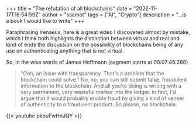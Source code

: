 +++
title = "The refutation of all blockchains"
date = "2022-11-17T16:54:59Z"
author = "ssamot"
tags = ["AI", "Crypto"]
description = "...is a book I would like to write"
+++

Paraphrasing Irenaeus, here is a great video I discovered almost by mistake, which I think both highlights the distinction between virtual and real and kind of ends the discussion on the possibility of blockchains being of any use on authenticating anything that is not virtual.

So, in the wise words of James Hoffmann (segment starts at 00:07:46.280)

> "Ooh, an issue with transparency. That's a problem that the
blockchain could solve."
No, no, you can still submit
false, fraudulent information
to the blockchain.
And all you're doing is
writing with a very permanent,
very wasteful marker into the ledger.
In fact, I'd argue that it
would probably enable fraud
by giving a kind of veneer of authenticity
to a fraudulent product.
So please, no blockchain.

{{< youtube pkbuFwHnJQY >}}
